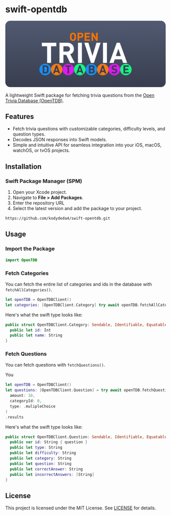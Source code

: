 # swift-opentdb

<img width=750 src="img/logo.png">

A lightweight Swift package for fetching trivia questions from the [Open Trivia Database (OpenTDB)](https://opentdb.com/).

## Features

- Fetch trivia questions with customizable categories, difficulty levels, and question types.
- Decodes JSON responses into Swift models.
- Simple and intuitive API for seamless integration into your iOS, macOS, watchOS, or tvOS projects.

## Installation

### Swift Package Manager (SPM)

1. Open your Xcode project.
2. Navigate to **File > Add Packages**.
3. Enter the repository URL
4. Select the latest version and add the package to your project.

``` HTML
https://github.com/kodydeda4/swift-opentdb.git
```

## Usage

### Import the Package

```swift
import OpenTDB
```

### Fetch Categories

You can fetch the entire list of categories and ids in the database with `fetchAllCategories()`.

```swift
let openTDB = OpenTDBClient()
let categories: [OpenTDBClient.Category] try await openTDB.fetchAllCategories().triviaCategories
```

Here's what the swift type looks like:

```swift
public struct OpenTDBClient.Category: Sendable, Identifiable, Equatable, Codable, Hashable {
  public let id: Int
  public let name: String
}
```

### Fetch Questions

You can fetch questions with `fetchQuestions()`.

You

```swift
let openTDB = OpenTDBClient()
let questions: [OpenTDBClient.Question] = try await openTDB.fetchQuestions(
  amount: 10, 
  categoryId: 0, 
  type: .mulipleChoice
)
.results
```

Here's what the swift type looks like:

```swift
public struct OpenTDBClient.Question: Sendable, Identifiable, Equatable, Codable, Hashable {
  public var id: String { question }
  public let type: String
  public let difficulty: String
  public let category: String
  public let question: String
  public let correctAnswer: String
  public let incorrectAnswers: [String]
}
```

## License

This project is licensed under the MIT License. See [LICENSE](LICENSE) for details.

